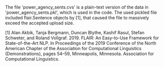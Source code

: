 The file 'power_agency_sents.cvs' is a plain-text version of the data in 'power_agency_sents.pkl', which is used in the code. The used pickled file included flair.Sentence objects by [1], that caused the file to massively exceed the accepted upload size.

[1] Alan Akbik, Tanja Bergmann, Duncan Blythe, Kashif Rasul, Stefan Schweter, and Roland Vollgraf. 2019. FLAIR: An Easy-to-Use Framework for State-of-the-Art NLP. In Proceedings of the 2019 Conference of the North American Chapter of the Association for Computational Linguistics (Demonstrations), pages 54–59, Minneapolis, Minnesota. Association for Computational Linguistics.